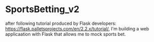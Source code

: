 # SportsBetting_v2

after following tutorial produced by Flask developers: https://flask.palletsprojects.com/en/2.2.x/tutorial/, I'm building a web applicaation with Flask that allows me to mock sports bet. 
